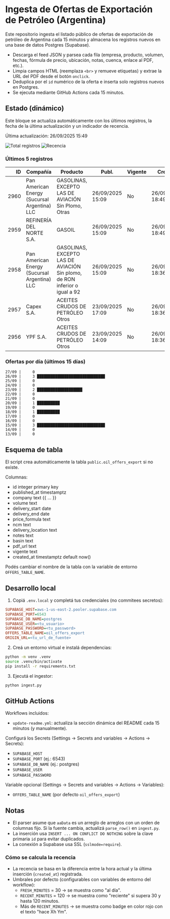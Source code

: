 # Ingesta de Ofertas de Exportación de Petróleo (Argentina)

Este repositorio ingesta el listado público de ofertas de exportación de petróleo de Argentina cada 15 minutos y almacena los registros nuevos en una base de datos Postgres (Supabase).


- Descarga el feed JSON y parsea cada fila (empresa, producto, volumen, fechas, fórmula de precio, ubicación, notas, cuenca, enlace al PDF, etc.).
- Limpia campos HTML (reemplaza `<br>` y remueve etiquetas) y extrae la URL del PDF desde el botón `onclick`.
- Deduplica por el `id` numérico de la oferta e inserta solo registros nuevos en Postgres.
- Se ejecuta mediante GitHub Actions cada 15 minutos.
  
## Estado (dinámico)
 
Este bloque se actualiza automáticamente con los últimos registros, la fecha de la última actualización y un indicador de recencia.

<!-- OFFERS_STATUS:START -->

Última actualización: 26/09/2025 15:49
<!-- badges:start -->
![Total registros](https://img.shields.io/badge/total__registros-2418-blue?style=flat-square) ![Recencia](https://img.shields.io/badge/recencia-hace_11h_50m-red?style=flat-square)
<!-- badges:end -->

### Últimos 5 registros

<table>
  <colgroup>
    <col style="width:8%">
    <col style="width:24%">
    <col style="width:38%">
    <col style="width:12%">
    <col style="width:8%">
    <col style="width:10%">
  </colgroup>
  <thead>
    <tr><th style="text-align:right">ID</th><th>Compañía</th><th>Producto</th><th>Publ.</th><th>Vigente</th><th>Creado</th></tr>
  </thead>
  <tbody>
    <tr><td style="text-align:right">2960</td><td>Pan American Energy (Sucursal Argentina) LLC</td><td>GASOLINAS, EXCEPTO LAS DE AVIACIÓN Sin Plomo, Otras</td><td>26/09/2025 15:09</td><td>No</td><td>26/09/2025 18:49</td></tr>
    <tr><td style="text-align:right">2959</td><td>REFINERÍA DEL NORTE S.A.</td><td>GASOIL</td><td>26/09/2025 15:09</td><td>No</td><td>26/09/2025 18:49</td></tr>
    <tr><td style="text-align:right">2958</td><td>Pan American Energy (Sucursal Argentina) LLC</td><td>GASOLINAS, EXCEPTO LAS DE AVIACIÓN Sin plomo, de RON inferior o igual a 92</td><td>26/09/2025 15:09</td><td>No</td><td>26/09/2025 18:36</td></tr>
    <tr><td style="text-align:right">2957</td><td>Capex S.A.</td><td>ACEITES CRUDOS DE PETRÓLEO Otros</td><td>23/09/2025 17:09</td><td>No</td><td>26/09/2025 18:36</td></tr>
    <tr><td style="text-align:right">2956</td><td>YPF S.A.</td><td>ACEITES CRUDOS DE PETRÓLEO Otros</td><td>23/09/2025 14:09</td><td>No</td><td>26/09/2025 18:36</td></tr>
  </tbody>
</table>

### Ofertas por día (últimos 15 días)

```
27/09 |     0 
26/09 |     3 ██████████████████████████████
25/09 |     0 
24/09 |     0 
23/09 |     2 ████████████████████
22/09 |     0 
21/09 |     0 
20/09 |     1 ██████████
19/09 |     0 
18/09 |     1 ██████████
17/09 |     0 
16/09 |     0 
15/09 |     3 ██████████████████████████████
14/09 |     0 
13/09 |     0 
```

<!-- OFFERS_STATUS:END -->

## Esquema de tabla

El script crea automáticamente la tabla `public.oil_offers_export` si no existe.

Columnas:

- id integer primary key
- published_at timestamptz
- company text
  {{ ... }}
- volume text
- delivery_start date
- delivery_end date
- price_formula text
- ncm text
- delivery_location text
- notes text
- basin text
- pdf_url text
- vigente text
- created_at timestamptz default now()

Podés cambiar el nombre de la tabla con la variable de entorno `OFFERS_TABLE_NAME`.

## Desarrollo local

1. Copiá `.env.local` y completá tus credenciales (no commitees secretos):

```ini
SUPABASE_HOST=aws-1-us-east-2.pooler.supabase.com
SUPABASE_PORT=6543
SUPABASE_DB_NAME=postgres
SUPABASE_USER=<tu_usuario>
SUPABASE_PASSWORD=<tu_password>
OFFERS_TABLE_NAME=oil_offers_export
ORIGIN_URL=<tu_url_de_fuente>
```

2. Creá un entorno virtual e instalá dependencias:

```bash
python -m venv .venv
source .venv/bin/activate
pip install -r requirements.txt
```

3. Ejecutá el ingestor:

```bash
python ingest.py
```

## GitHub Actions

Workflows incluidos:

- `update-readme.yml`: actualiza la sección dinámica del README cada 15 minutos (y manualmente).

Configurá los Secrets (Settings → Secrets and variables → Actions → Secrets):

- `SUPABASE_HOST`
- `SUPABASE_PORT` (ej.: 6543)
- `SUPABASE_DB_NAME` (ej.: postgres)
- `SUPABASE_USER`
- `SUPABASE_PASSWORD`

Variable opcional (Settings → Secrets and variables → Actions → Variables):

- `OFFERS_TABLE_NAME` (por defecto `oil_offers_export`)

## Notas

- El parser asume que `aaData` es un arreglo de arreglos con un orden de columnas fijo. Si la fuente cambia, actualizá `parse_row()` en `ingest.py`.
- La inserción usa `INSERT ... ON CONFLICT DO NOTHING` sobre la clave primaria `id` para evitar duplicados.
- La conexión a Supabase usa SSL (`sslmode=require`).

### Cómo se calcula la recencia

- La recencia se basa en la diferencia entre la hora actual y la última inserción (`created_at`) registrada.
- Umbrales por defecto (configurables con variables de entorno del workflow):
  - `FRESH_MINUTES` = 30 → se muestra como "al día".
  - `RECENT_MINUTES` = 120 → se muestra como "reciente" si supera 30 y hasta 120 minutos.
  - Más de `RECENT_MINUTES` → se muestra como badge en color rojo con el texto "hace Xh Ym".
